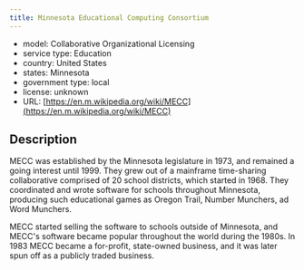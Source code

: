 ```yaml
---
title: Minnesota Educational Computing Consortium
---
```


- model: Collaborative Organizational Licensing
- service type: Education
- country: United States
- states: Minnesota
- government type: local
- license: unknown
- URL: [https://en.m.wikipedia.org/wiki/MECC](https://en.m.wikipedia.org/wiki/MECC)

## Description
MECC was established by the Minnesota legislature in 1973, and remained a going interest until 1999. They grew out of a mainframe time-sharing collaborative comprised of 20 school districts, which started in 1968. They coordinated and wrote software for schools throughout Minnesota, producing such educational games as Oregon Trail, Number Munchers, ad Word Munchers.

MECC started selling the software to schools outside of Minnesota, and MECC's software became popular throughout the world during the 1980s. In 1983 MECC became a for-profit, state-owned business, and it was later spun off as a publicly traded business.
